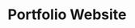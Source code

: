 ---
layout: default
modal-id: 13
img: Portfolio.png
alt: image-alt
project-date: December 2021
category: Web Design
title: Portfolio Website
objective: To create a portfolio website that is easy to maintain inexpensively.
details: I decided to avoid using all-in-one website building platforms such as Wix because they require a monthly subscription. Instead, my website is hosted for free using Github pages. This meant all I would have to pay for would be a domain name. To build the website I found and modified a free Jekyll template called Freelancer from Bootstrap. 
results: If you are seeing this post, then I have properly configured the DNS for my domain and created a Jekyll website that can be built by Github pages!
---